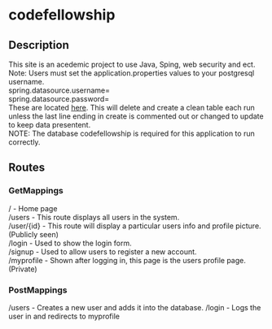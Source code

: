 # codefellowship
## Description
This site is an acedemic project to use Java, Sping, web security and ect.  
Note: Users must set the application.properties values to your postgresql username.  
spring.datasource.username=  
spring.datasource.password=  
These are located [here](https://github.com/kdcouture/codefellowship/blob/master/src/main/resources/application.properties).
This will delete and create a clean table each run unless the last line ending in create is commented out or changed to update to keep data presentent.  
NOTE: The database codefellowship is required for this application to run correctly.
## Routes
### GetMappings
/ - Home page  
/users - This route displays all users in the system.  
/user/{id} - This route will display a particular users info and profile picture. (Publicly seen)  
/login - Used to show the login form.  
/signup - Used to allow users to register a new account.  
/myprofile - Shown after logging in, this page is the users profile page. (Private)  
### PostMappings
/users - Creates a new user and adds it into the database.
/login - Logs the user in and redirects to myprofile
